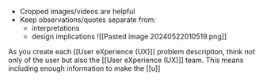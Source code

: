 - Cropped images/videos are helpful
- Keep observations/quotes separate from:
	- interpretations
	- design implications
![[Pasted image 20240522010519.png]]

As you create each [[User eXperience (UX)]] problem description, think not only of the user but also the [[User eXperience (UX)]] team. This means including enough information to make the [[u]]